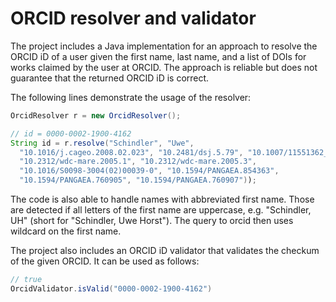 ORCID resolver and validator
============================

The project includes a Java implementation for an approach to resolve the ORCID iD of a user given the first name,
last name, and a list of DOIs for works claimed by the user at ORCID. The approach is reliable but does not
guarantee that the returned ORCID iD is correct.

The following lines demonstrate the usage of the resolver:

```java
OrcidResolver r = new OrcidResolver();

// id = 0000-0002-1900-4162
String id = r.resolve("Schindler", "Uwe",
  "10.1016/j.cageo.2008.02.023", "10.2481/dsj.5.79", "10.1007/11551362_12",
  "10.2312/wdc-mare.2005.1", "10.2312/wdc-mare.2005.3",
  "10.1016/S0098-3004(02)00039-0", "10.1594/PANGAEA.854363",
  "10.1594/PANGAEA.760905", "10.1594/PANGAEA.760907"));
```

The code is also able to handle names with abbreviated first name. Those are
detected if all letters of the first name are uppercase, e.g. "Schindler, UH"
(short for "Schindler, Uwe Horst"). The query to orcid then uses wildcard
on the first name.

The project also includes an ORCID iD validator that validates the checkum of the
given ORCID. It can be used as follows:

```java
// true
OrcidValidator.isValid("0000-0002-1900-4162")
```
